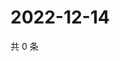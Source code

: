 # 2022-12-14

共 0 条

<!-- BEGIN WEIBO -->
<!-- 最后更新时间 Wed Dec 14 2022 06:00:53 GMT+0800 (China Standard Time) -->

<!-- END WEIBO -->
